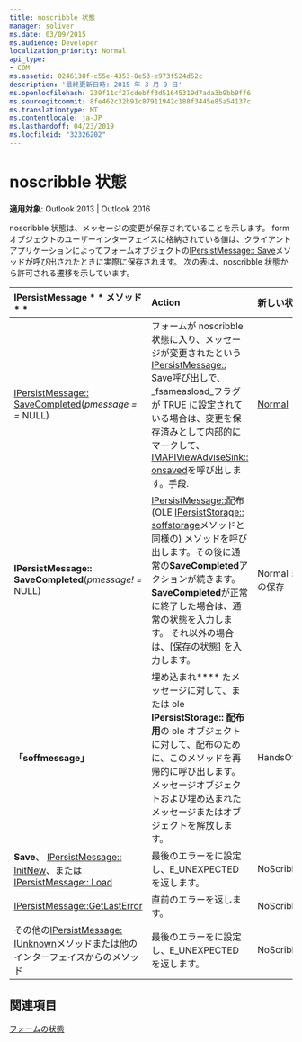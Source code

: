 ```yaml
---
title: noscribble 状態
manager: soliver
ms.date: 03/09/2015
ms.audience: Developer
localization_priority: Normal
api_type:
- COM
ms.assetid: 0246138f-c55e-4353-8e53-e973f524d52c
description: '最終更新日時: 2015 年 3 月 9 日'
ms.openlocfilehash: 239f11cf27cdebff3d51645319d7ada3b9bb9ff6
ms.sourcegitcommit: 8fe462c32b91c87911942c188f3445e85a54137c
ms.translationtype: MT
ms.contentlocale: ja-JP
ms.lasthandoff: 04/23/2019
ms.locfileid: "32326202"
---
```

# <a name="noscribble-state"></a>noscribble 状態

  
  
**適用対象**: Outlook 2013 | Outlook 2016 
  
noscribble 状態は、メッセージの変更が保存されていることを示します。 form オブジェクトのユーザーインターフェイスに格納されている値は、クライアントアプリケーションによってフォームオブジェクトの[IPersistMessage:: Save](ipersistmessage-save.md)メソッドが呼び出されたときに実際に保存されます。 次の表は、noscribble 状態から許可される遷移を示しています。 
  
|IPersistMessage * * メソッド * *|**Action**|**新しい状態**|
|:-----|:-----|:-----|
|[IPersistMessage:: SaveCompleted](ipersistmessage-savecompleted.md)(_pmessage = =_ NULL)  <br/> |フォームが noscribble 状態に入り、メッセージが変更されたという[IPersistMessage:: Save](ipersistmessage-save.md)呼び出しで、 _fsameasload_フラグが TRUE に設定されている場合は、変更を保存済みとして内部的にマークして、 [IMAPIViewAdviseSink:: onsaved](imapiviewadvisesink-onsaved.md)を呼び出します。手段.  <br/> |[Normal](normal-state.md) <br/> |
|**IPersistMessage:: SaveCompleted**(_pmessage! =_ NULL)  <br/> |[IPersistMessage::](ipersistmessage-handsoffmessage.md)配布 (OLE [IPersistStorage:: soffstorage](https://msdn.microsoft.com/library/1e5ef26f-d8e7-4fa6-bfc4-19dace35314d%28Office.15%29.aspx)メソッドと同様の) メソッドを呼び出します。その後に通常の**SaveCompleted**アクションが続きます。 **SaveCompleted**が正常に終了した場合は、通常の状態を入力します。 それ以外の場合は、[[保存](handsoffaftersave-state.md)の状態] を入力します。  <br/> |Normal または標準の保存  <br/> |
|**「soffmessage」** <br/> |埋め込まれ**** たメッセージに対して、または ole **IPersistStorage:: 配布用**の ole オブジェクトに対して、配布のために、このメソッドを再帰的に呼び出します。 メッセージオブジェクトおよび埋め込まれたメッセージまたはオブジェクトを解放します。  <br/> |HandsOffAfterSave  <br/> |
|**Save**、 [IPersistMessage:: InitNew](ipersistmessage-initnew.md)、または[IPersistMessage:: Load](ipersistmessage-load.md) <br/> |最後のエラーをに設定し、E_UNEXPECTED を返します。  <br/> |NoScribble  <br/> |
|[IPersistMessage::GetLastError](ipersistmessage-getlasterror.md) <br/> |直前のエラーを返します。  <br/> |NoScribble  <br/> |
|その他の[IPersistMessage: IUnknown](ipersistmessageiunknown.md)メソッドまたは他のインターフェイスからのメソッド  <br/> |最後のエラーをに設定し、E_UNEXPECTED を返します。  <br/> |NoScribble  <br/> |
   
## <a name="see-also"></a>関連項目



[フォームの状態](form-states.md)


